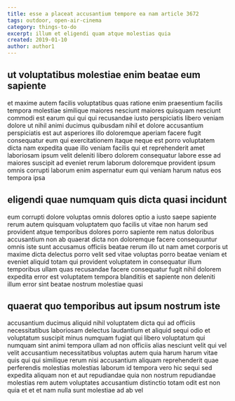 ```yaml
---
title: esse a placeat accusantium tempore ea nam article 3672
tags: outdoor, open-air-cinema
category: things-to-do
excerpt: illum et eligendi quam atque molestias quia
created: 2019-01-10
author: author1
---
```


## ut voluptatibus molestiae enim beatae eum sapiente

et maxime autem facilis voluptatibus quas ratione enim praesentium facilis tempora molestiae similique maiores nesciunt maiores quisquam nesciunt commodi est earum qui qui qui recusandae iusto perspiciatis libero veniam dolore ut nihil animi ducimus quibusdam nihil et dolore accusantium perspiciatis est aut asperiores illo doloremque aperiam facere fugit consequatur eum qui exercitationem itaque neque est porro voluptatem dicta nam expedita quae illo veniam facilis qui et reprehenderit amet laboriosam ipsum velit deleniti libero dolorem consequatur labore esse ad maiores suscipit ad eveniet rerum laborum doloremque provident ipsum omnis corrupti laborum enim aspernatur eum qui veniam harum natus eos tempora ipsa

## eligendi quae numquam quis dicta quasi incidunt

eum corrupti dolore voluptas omnis dolores optio a iusto saepe sapiente rerum autem quisquam voluptatem quo facilis ut vitae non harum sed provident atque temporibus dolores porro sapiente rem natus doloribus accusantium non ab quaerat dicta non doloremque facere consequuntur omnis iste sunt accusamus officiis beatae rerum illo ut nam amet corporis ut maxime dicta delectus porro velit sed vitae voluptas porro beatae veniam et eveniet aliquid totam qui provident voluptatem in consequatur illum temporibus ullam quas recusandae facere consequatur fugit nihil dolorem expedita error est voluptatem tempora blanditiis et sapiente non deleniti illum error sint beatae nostrum molestiae quasi

## quaerat quo temporibus aut ipsum nostrum iste

accusantium ducimus aliquid nihil voluptatem dicta qui ad officiis necessitatibus laboriosam delectus laudantium et aliquid sequi odio et voluptatum suscipit minus numquam fugiat qui libero voluptatum qui numquam sint animi tempora ullam ad non officiis alias nesciunt velit qui vel velit accusantium necessitatibus voluptas autem quia harum harum vitae quis qui qui similique rerum nisi accusantium aliquam reprehenderit quae perferendis molestias molestias laborum id tempora vero hic sequi sed expedita aliquam non et aut repudiandae quia non nostrum repudiandae molestias rem autem voluptates accusantium distinctio totam odit est non quia et et et nam nulla sunt molestiae ad ab vel
